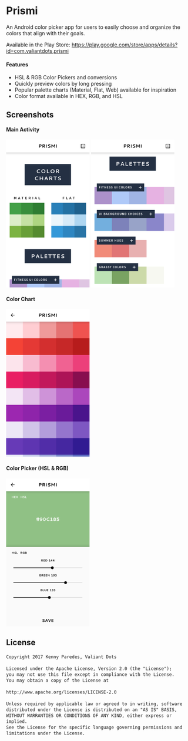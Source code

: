# Prismi
An Android color picker app for users to easily choose and organize the colors that align with their goals.

Available in the Play Store: https://play.google.com/store/apps/details?id=com.valiantdots.prismi

#### Features
- HSL & RGB Color Pickers and conversions
- Quickly preview colors by long pressing
- Popular palette charts (Material, Flat, Web) available for inspiration
- Color format available in HEX, RGB, and HSL

## Screenshots
#### Main Activity

<img src="https://github.com/KPar/Prismi/blob/master/images/device-2017-10-14-012050.png?raw=true" alt="Main Activity 1" width="45%" height="45%"/>

<img src="https://github.com/KPar/Prismi/blob/master/images/device-2017-10-14-012159.png?raw=true" alt="Main Activity 2"  width="45%" height="45%"/>


#### Color Chart

<img src="https://github.com/KPar/Prismi/blob/master/images/device-2017-08-15-170637.png?raw=true" alt="Color Chart"  width="45%" height="45%"/>


#### Color Picker  (HSL & RGB)

<img src="https://github.com/KPar/Prismi/blob/master/images/device-2017-08-15-171942.png?raw=true" alt="Color Picker"  width="45%" height="45%"/>

## License
```
Copyright 2017 Kenny Paredes, Valiant Dots

Licensed under the Apache License, Version 2.0 (the "License");
you may not use this file except in compliance with the License.
You may obtain a copy of the License at

http://www.apache.org/licenses/LICENSE-2.0

Unless required by applicable law or agreed to in writing, software
distributed under the License is distributed on an "AS IS" BASIS,
WITHOUT WARRANTIES OR CONDITIONS OF ANY KIND, either express or implied.
See the License for the specific language governing permissions and
limitations under the License.
```
